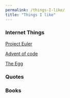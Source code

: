 ```yaml
---
permalink: /things-I-like/
title: "Things I like"
---
```


### Internet Things

<a href="projecteuler.net"><p>Project Euler</p></a>
<a href="adventofcode.com"><p>Advent of code</p></a>
<a href="http://www.galactanet.com/oneoff/theegg_mod.html"><p>The Egg</p></a>


### Quotes




### Books
